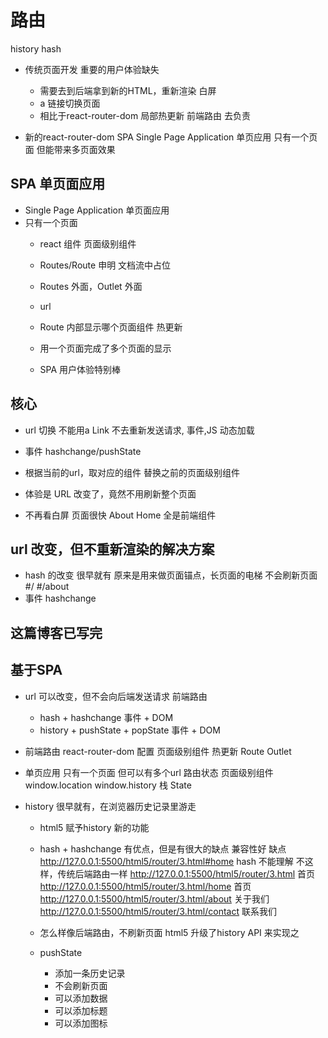 # 路由

history
hash

- 传统页面开发
  重要的用户体验缺失
  - 需要去到后端拿到新的HTML，重新渲染
    白屏
  - a 链接切换页面
  - 相比于react-router-dom 局部热更新
  前端路由 去负责

- 新的react-router-dom SPA Single Page Application 单页应用
  只有一个页面 但能带来多页面效果

## SPA 单页面应用

- Single Page Application 单页面应用
- 只有一个页面
  - react 组件
    页面级别组件
  - Routes/Route 申明 文档流中占位
  - Routes 外面，Outlet 外面
  - url
  - Route 内部显示哪个页面组件
    热更新

  - 用一个页面完成了多个页面的显示
  - SPA 用户体验特别棒

## 核心

- url 切换
  不能用a
  Link
  不去重新发送请求,
  事件,JS 动态加载

- 事件 hashchange/pushState
- 根据当前的url，取对应的组件
  替换之前的页面级别组件
- 体验是
  URL 改变了，竟然不用刷新整个页面
- 不再看白屏
  页面很快
  About
  Home 全是前端组件

## url 改变，但不重新渲染的解决方案

- hash 的改变 很早就有
  原来是用来做页面锚点，长页面的电梯
  不会刷新页面
  #/
  #/about
- 事件
  hashchange

## 这篇博客已写完

## 基于SPA

- url 可以改变，但不会向后端发送请求 前端路由
  - hash + hashchange 事件 + DOM
  - history + pushState + popState 事件 + DOM
- 前端路由 react-router-dom 配置 页面级别组件
  热更新 Route
  Outlet
- 单页应用
  只有一个页面 但可以有多个url 路由状态
  页面级别组件
  window.location window.history
  栈
  State

- history
  很早就有，在浏览器历史记录里游走
  - html5 赋予history 新的功能
  - hash + hashchange 有优点，但是有很大的缺点
    兼容性好
    缺点 <http://127.0.0.1:5500/html5/router/3.html#home>
    hash 不能理解
    不这样，传统后端路由一样
    <http://127.0.0.1:5500/html5/router/3.html> 首页
    <http://127.0.0.1:5500/html5/router/3.html/home> 首页
    <http://127.0.0.1:5500/html5/router/3.html/about> 关于我们
    <http://127.0.0.1:5500/html5/router/3.html/contact> 联系我们

  - 怎么样像后端路由，不刷新页面
  html5 升级了history API 来实现之
  - pushState
    - 添加一条历史记录
    - 不会刷新页面
    - 可以添加数据
    - 可以添加标题
    - 可以添加图标
